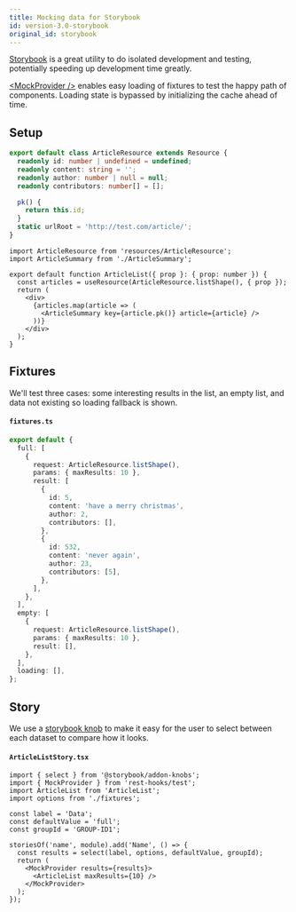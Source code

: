 ```yaml
---
title: Mocking data for Storybook
id: version-3.0-storybook
original_id: storybook
---
```


[Storybook](https://storybook.js.org/) is a great utility to do isolated development and
testing, potentially speeding up development time greatly.

[\<MockProvider />](../api/MockProvider.md) enables easy loading of fixtures to test the
happy path of components. Loading state is bypassed by initializing the cache ahead of time.

## Setup

<!--DOCUSAURUS_CODE_TABS-->
<!--ArticleResource.ts-->

```typescript
export default class ArticleResource extends Resource {
  readonly id: number | undefined = undefined;
  readonly content: string = '';
  readonly author: number | null = null;
  readonly contributors: number[] = [];

  pk() {
    return this.id;
  }
  static urlRoot = 'http://test.com/article/';
}
```

<!--ArticleList.tsx-->

```tsx
import ArticleResource from 'resources/ArticleResource';
import ArticleSummary from './ArticleSummary';

export default function ArticleList({ prop }: { prop: number }) {
  const articles = useResource(ArticleResource.listShape(), { prop });
  return (
    <div>
      {articles.map(article => (
        <ArticleSummary key={article.pk()} article={article} />
      ))}
    </div>
  );
}
```

<!--END_DOCUSAURUS_CODE_TABS-->

## Fixtures

We'll test three cases: some interesting results in the list, an empty list, and data not
existing so loading fallback is shown.

#### `fixtures.ts`

```typescript
export default {
  full: [
    {
      request: ArticleResource.listShape(),
      params: { maxResults: 10 },
      result: [
        {
          id: 5,
          content: 'have a merry christmas',
          author: 2,
          contributors: [],
        },
        {
          id: 532,
          content: 'never again',
          author: 23,
          contributors: [5],
        },
      ],
    },
  ],
  empty: [
    {
      request: ArticleResource.listShape(),
      params: { maxResults: 10 },
      result: [],
    },
  ],
  loading: [],
};
```

## Story

We use a [storybook knob](https://www.npmjs.com/package/@storybook/addon-knobs)
to make it easy for the user to select between each dataset to compare how it looks.

#### `ArticleListStory.tsx`

```tsx
import { select } from '@storybook/addon-knobs';
import { MockProvider } from 'rest-hooks/test';
import ArticleList from 'ArticleList';
import options from './fixtures';

const label = 'Data';
const defaultValue = 'full';
const groupId = 'GROUP-ID1';

storiesOf('name', module).add('Name', () => {
  const results = select(label, options, defaultValue, groupId);
  return (
    <MockProvider results={results}>
      <ArticleList maxResults={10} />
    </MockProvider>
  );
});
```
